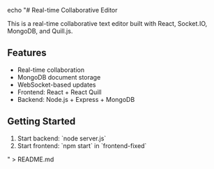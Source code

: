 echo "# Real-time Collaborative Editor

This is a real-time collaborative text editor built with React, Socket.IO, MongoDB, and Quill.js.

## Features
- Real-time collaboration
- MongoDB document storage
- WebSocket-based updates
- Frontend: React + React Quill
- Backend: Node.js + Express + MongoDB

## Getting Started
1. Start backend: \`node server.js\`
2. Start frontend: \`npm start\` in \`frontend-fixed\`

" > README.md
